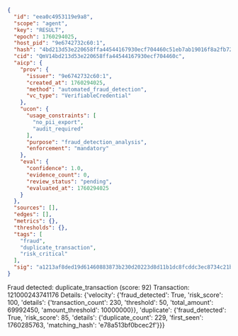 ```json
{
  "id": "eea0c4953119e9a8",
  "scope": "agent",
  "key": "RESULT",
  "epoch": 1760294025,
  "host_pid": "9e6742732c60:1",
  "hash": "4bd213d53e220658ffa44544167930ecf704460c51eb7ab19016f8a2fb72eaf3",
  "cid": "QmV14bd213d53e220658ffa44544167930ecf704460c",
  "aicp": {
    "prov": {
      "issuer": "9e6742732c60:1",
      "created_at": 1760294025,
      "method": "automated_fraud_detection",
      "vc_type": "VerifiableCredential"
    },
    "ucon": {
      "usage_constraints": [
        "no_pii_export",
        "audit_required"
      ],
      "purpose": "fraud_detection_analysis",
      "enforcement": "mandatory"
    },
    "eval": {
      "confidence": 1.0,
      "evidence_count": 0,
      "review_status": "pending",
      "evaluated_at": 1760294025
    }
  },
  "sources": [],
  "edges": [],
  "metrics": {},
  "thresholds": {},
  "tags": [
    "fraud",
    "duplicate_transaction",
    "risk_critical"
  ],
  "sig": "a1213af8ded19d61460883873b230d20223d8d11b1dc8fcddc3ec8734c21b629"
}
```

Fraud detected: duplicate_transaction (score: 92)
Transaction: 121000243741176
Details: {'velocity': {'fraud_detected': True, 'risk_score': 100, 'details': {'transaction_count': 230, 'threshold': 50, 'total_amount': 69992450, 'amount_threshold': 10000000}}, 'duplicate': {'fraud_detected': True, 'risk_score': 85, 'details': {'duplicate_count': 229, 'first_seen': 1760285763, 'matching_hash': 'e78a513bf0bcec2f'}}}